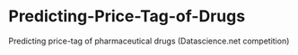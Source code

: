# Predicting-Price-Tag-of-Drugs
Predicting price-tag of pharmaceutical drugs (Datascience.net competition)
